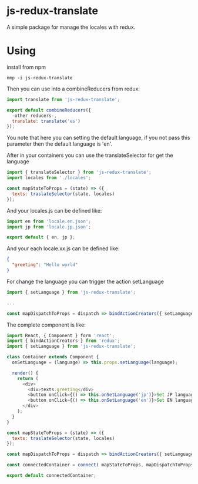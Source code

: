 # js-redux-translate
A simple package for manage the locales with redux.
# Using
install from npm
```
nmp -i js-redux-translate
```
Then you can use into a combineReducers from redux:
```js
import translate from 'js-redux-translate';

export default combineReducers({
  -other reducers-,
  translate: translate('es')
});
```
You note that here you can setting the default language, if you not pass this parameter then the default language is 'en'.

After in your containers you can use the translateSelector for get the language
```js
import { translateSelector } from 'js-redux-translate';
import locales from './locales';

const mapStateToProps = (state) => ({
  texts: traslateSelector(state, locales)
});
```
And your locales.js can be defined like:
```js
import en from 'locale.en.json';
import jp from 'locale.jp.json';

export default { en, jp };
```
And your each locale.xx.js can be defined like:
```json
{
  "greeting": "Hello world"
}
```
For change the language you can trigger the action setLanguage
```js
import { setLanguage } from 'js-redux-translate';

...

const mapDispatchToProps = dispatch => bindActionCreators({ setLanguage, -other actions- }, dispatch);
```
The complete component is like:
```js
import React, { Component } form 'react';
import { bindActionCreators } from 'redux';
import { setLanguage } from 'js-redux-translate';

class Container extends Component {
  onSetLanguage = (language) => this.props.setLanguage(language);

  render() {
    return (
      <div>
        <div>texts.greeting</div>
        <button onClick={() => this.onSetLanguage('jp')}>Set JP language</button>
        <button onClick={() => this.onSetLanguage('en')}>Set EN language</button>
      </div>
    );
  }
}

const mapStateToProps = (state) => ({
  texts: traslateSelector(state, locales)
});

const mapDispatchToProps = dispatch => bindActionCreators({ setLanguage, -other actions- }, dispatch);

const connectedContainer = connect( mapStateToProps, mapDispatchToProps)(Container);

export default connectedContainer;
```



